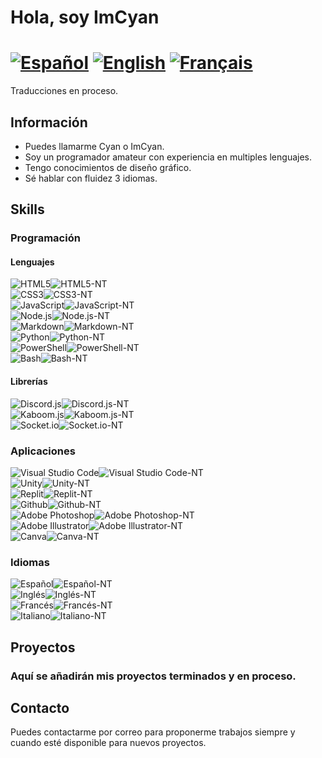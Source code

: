 # Hola, soy ImCyan
# [![Español](https://custom-icon-badges.demolab.com/badge/Español-000000?style=for-the-badge&logo=translate&logoColor=ffffff)](/README.md) [![English](https://custom-icon-badges.demolab.com/badge/English-000000?style=for-the-badge&logo=translate&logoColor=ffffff)](/README-EN.md) [![Français](https://custom-icon-badges.demolab.com/badge/Français-000000?style=for-the-badge&logo=translate&logoColor=ffffff)](/README-FR.md)
Traducciones en proceso.

## Información
- Puedes llamarme Cyan o ImCyan.
- Soy un programador amateur con experiencia en multiples lenguajes.
- Tengo conocimientos de diseño gráfico.
- Sé hablar con fluidez 3 idiomas.
<!--- https://www.web.com-->

<!--
![Aprendidos](https://custom-icon-badges.demolab.com/badge/Aprendidos-000000?style=for-the-badge&logo=check&logoColor=ffffff)
![Aprendiendo](https://custom-icon-badges.demolab.com/badge/Aprendiendo-000000?style=for-the-badge&logo=book&logoColor=ffffff)
![No](https://custom-icon-badges.demolab.com/badge/No-000000?style=for-the-badge&logo=x&logoColor=ffffff)
![Idioma](https://custom-icon-badges.demolab.com/badge/Idioma-000000?style=for-the-badge&logo=globe&logoColor=ffffff)
-->

## Skills
### Programación
#### Lenguajes
![HTML5](https://img.shields.io/badge/HTML5-E34F26?style=for-the-badge&logo=html5&logoColor=E34F26&labelColor=000000)![HTML5-NT](https://img.shields.io/badge/7/10-000000?style=for-the-badge)
</br>![CSS3](https://img.shields.io/badge/CSS3-1572B6?style=for-the-badge&logo=css3&logoColor=1572B6&labelColor=000000)![CSS3-NT](https://img.shields.io/badge/6/10-000000?style=for-the-badge)
</br>![JavaScript](https://img.shields.io/badge/JavaScript-F0DB4F?style=for-the-badge&logo=javascript&logoColor=F0DB4F&labelColor=000000)![JavaScript-NT](https://img.shields.io/badge/6/10-000000?style=for-the-badge)
</br>![Node.js](https://img.shields.io/badge/Node.js-6DA55F?style=for-the-badge&logo=node.js&logoColor=6DA55F&labelColor=000000)![Node.js-NT](https://img.shields.io/badge/6/10-000000?style=for-the-badge)
</br>![Markdown](https://img.shields.io/badge/Markdown-000000?style=for-the-badge&logo=markdown&logoColor=ffffff&labelColor=000000)![Markdown-NT](https://img.shields.io/badge/6/10-000000?style=for-the-badge)
</br>![Python](https://img.shields.io/badge/Python-4B8BBE?style=for-the-badge&logo=python&logoColor=4B8BBE&labelColor=000000)![Python-NT](https://img.shields.io/badge/Aprendiendo-000000?style=for-the-badge)
</br>![PowerShell](https://img.shields.io/badge/PowerShell-2570C1?style=for-the-badge&logo=powershell&logoColor=2570C1&labelColor=000000)![PowerShell-NT](https://img.shields.io/badge/Aprendiendo-000000?style=for-the-badge)
</br>![Bash](https://img.shields.io/badge/Bash-3E4749?style=for-the-badge&logo=gnu-bash&logoColor=3E4749&labelColor=000000)![Bash-NT](https://img.shields.io/badge/Aprendiendo-000000?style=for-the-badge)
#### Librerías
![Discord.js](https://img.shields.io/badge/Discord.js-5865F2?style=for-the-badge&logo=discord&logoColor=5865F2&labelColor=000000)![Discord.js-NT](https://img.shields.io/badge/8/10-000000?style=for-the-badge)
</br>![Kaboom.js](https://img.shields.io/badge/Kaboom.js-red?style=for-the-badge&logo=javascript&logoColor=red&labelColor=000000)![Kaboom.js-NT](https://img.shields.io/badge/7/10-000000?style=for-the-badge)
</br>![Socket.io](https://img.shields.io/badge/Socket.io-ffffff?style=for-the-badge&logo=socket.io&logoColor=ffffff&labelColor=000000)![Socket.io-NT](https://img.shields.io/badge/6/10-000000?style=for-the-badge)

### Aplicaciones
![Visual Studio Code](https://img.shields.io/badge/Visual%20Studio%20Code-0078D7?style=for-the-badge&logo=visual-studio-code&logoColor=0078D7&labelColor=000000)![Visual Studio Code-NT](https://img.shields.io/badge/7/10-000000?style=for-the-badge)
</br>![Unity](https://img.shields.io/badge/Unity-222C37?style=for-the-badge&logo=unity&logoColor=222C37&labelColor=000000)![Unity-NT](https://img.shields.io/badge/5/10-000000?style=for-the-badge)
</br>![Replit](https://img.shields.io/badge/Replit-B9B9B9?style=for-the-badge&logo=replit&logoColor=B9B9B9&labelColor=000000)![Replit-NT](https://img.shields.io/badge/8/10-000000?style=for-the-badge)
</br>![Github](https://img.shields.io/badge/Github-333333?style=for-the-badge&logo=github&logoColor=333333&labelColor=000000)![Github-NT](https://img.shields.io/badge/7/10-000000?style=for-the-badge)
</br>![Adobe Photoshop](https://img.shields.io/badge/Adobe%20Photoshop-31A8FF?style=for-the-badge&logo=adobe%20photoshop&logoColor=31A8FF&labelColor=000000)![Adobe Photoshop-NT](https://img.shields.io/badge/6/10-000000?style=for-the-badge)
</br>![Adobe Illustrator](https://img.shields.io/badge/Adobe%20Illustrator-FF9A00?style=for-the-badge&logo=adobe%20illustrator&logoColor=FF9A00&labelColor=000000)![Adobe Illustrator-NT](https://img.shields.io/badge/5/10-000000?style=for-the-badge)
</br>![Canva](https://img.shields.io/badge/Canva-00C4CC?style=for-the-badge&logo=canva&logoColor=00C4CC&labelColor=000000)![Canva-NT](https://img.shields.io/badge/7/10-000000?style=for-the-badge)

### Idiomas
![Español](https://custom-icon-badges.demolab.com/badge/Español-AA151B?style=for-the-badge&logo=globe&logoColor=AA151B&labelColor=000000)![Español-NT](https://img.shields.io/badge/10/10%20(Nativo)-000000?style=for-the-badge)
</br>![Inglés](https://custom-icon-badges.demolab.com/badge/Inglés-012169?style=for-the-badge&logo=globe&logoColor=012169&labelColor=000000)![Inglés-NT](https://img.shields.io/badge/8/10%20(B2)-000000?style=for-the-badge)
</br>![Francés](https://custom-icon-badges.demolab.com/badge/Francés-002654?style=for-the-badge&logo=globe&logoColor=002654&labelColor=000000)![Francés-NT](https://img.shields.io/badge/5/10%20(A2)-000000?style=for-the-badge)
</br>![Italiano](https://custom-icon-badges.demolab.com/badge/Italiano-008C45?style=for-the-badge&logo=globe&logoColor=008C45&labelColor=000000)![Italiano-NT](https://img.shields.io/badge/Aprendiendo-000000?style=for-the-badge)

## Proyectos
### Aquí se añadirán mis proyectos terminados y en proceso.

## Contacto
<!-- Green: 317F43 // Red: C51D34 -->
<!--
![Gmail](https://img.shields.io/badge/Gmail-D14836?style=for-the-badge&logo=gmail&logoColor=white)
![Discord](https://img.shields.io/badge/Discord-5865F2?style=for-the-badge&logo=discord&logoColor=white)
![Twitter](https://img.shields.io/badge/Twitter-%231DA1F2?style=for-the-badge&logo=Twitter&logoColor=white)
![Instagram](https://img.shields.io/badge/Instagram-%23E4405F?style=for-the-badge&logo=Instagram&logoColor=white)
![LinkedIn](https://img.shields.io/badge/linkedin-%230077B5?style=for-the-badge&logo=linkedin&logoColor=white)
-->

Puedes contactarme por correo para proponerme trabajos siempre y cuando esté disponible para nuevos proyectos.
